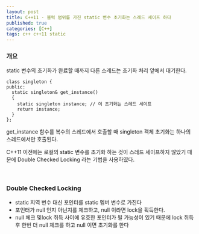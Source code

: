 ```yaml
---
layout: post
title: C++11 - 블럭 범위를 가진 static 변수 초기화는 스레드 세이프 하다
published: true
categories: [C++]
tags: c++ c++11 static
---
```

### 개요

static 변수의 초기화가 완료할 때까지 다른 스레드는 초기화 처리 앞에서 대기한다.

```
class singleton {
public:
  static singleton& get_instance()
  {
    static singleton instance; // 이 초기화는 스레드 세이프
    return instance;
  }
};
```

get_instance 함수를 복수의 스레드에서 호출할 때 singleton 객체 초기화는 하나의 스레드에서만 호출된다. 

C++11 이전에는 로컬의 static 변수를 초기화 하는 것이 스레드 세이프하지 않았기 때문에 Double Checked Locking 라는 기법을 사용하였다.  
<br> 
<br>  

 
### Double Checked Locking
- static 지역 변수 대신 포인터를 static 멤버 변수로 가진다
- 포인터가 null 인지 아닌지를 체크하고, null 이라면 lock을 획득한다.
- null 체크 및lock 취득 사이에 유효한 포인터가 될 가능성이 있기 때문에 lock 취득 후 한번 더 null 체크를 하고 null 이면 초기화를 한다






